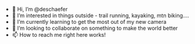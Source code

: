 - 👋 Hi, I’m @deschaefer
- 👀 I’m interested in things outside - trail running, kayaking, mtn biking....
- 🌱 I’m currently learning to get the most out of my new camera
- 💞️ I’m looking to collaborate on something to make the world better
- 📫 How to reach me right here works!

<!---
deschaefer/deschaefer is a ✨ special ✨ repository because its `README.md` (this file) appears on your GitHub profile.
You can click the Preview link to take a look at your changes.
--->
